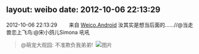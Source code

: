 layout: weibo
date: 2012-10-06 22:13:29
---
2012-10-06 22:13:29  &nbsp;&nbsp;&nbsp;&nbsp;&nbsp;&nbsp; 来自 <a href="http://app.weibo.com/t/feed/l4RWD" rel="nofollow">Weico.Android</a>
汝其实是想当后面的……//@当走兽恋上飞鸟:@宋小鸽儿Simona 吼吼
>  @萌宠大观园: 不准欺负我弟弟!  ​​​
>  ![图片](https://ww1.sinaimg.cn/large/7e7e8fb5jw1dxfntl5fmkj.jpg)
